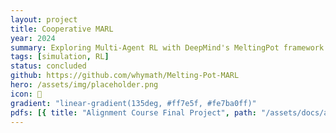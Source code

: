 ```yaml
---
layout: project
title: Cooperative MARL
year: 2024
summary: Exploring Multi-Agent RL with DeepMind's MeltingPot framework. 
tags: [simulation, RL]
status: concluded
github: https://github.com/whymath/Melting-Pot-MARL
hero: /assets/img/placeholder.png
icon: 🤖
gradient: "linear-gradient(135deg, #ff7e5f, #fe7ba0ff)"
pdfs: [{ title: "Alignment Course Final Project", path: "/assets/docs/alignment-course-final-project-gema-parreno.pdf" }]
---
```


